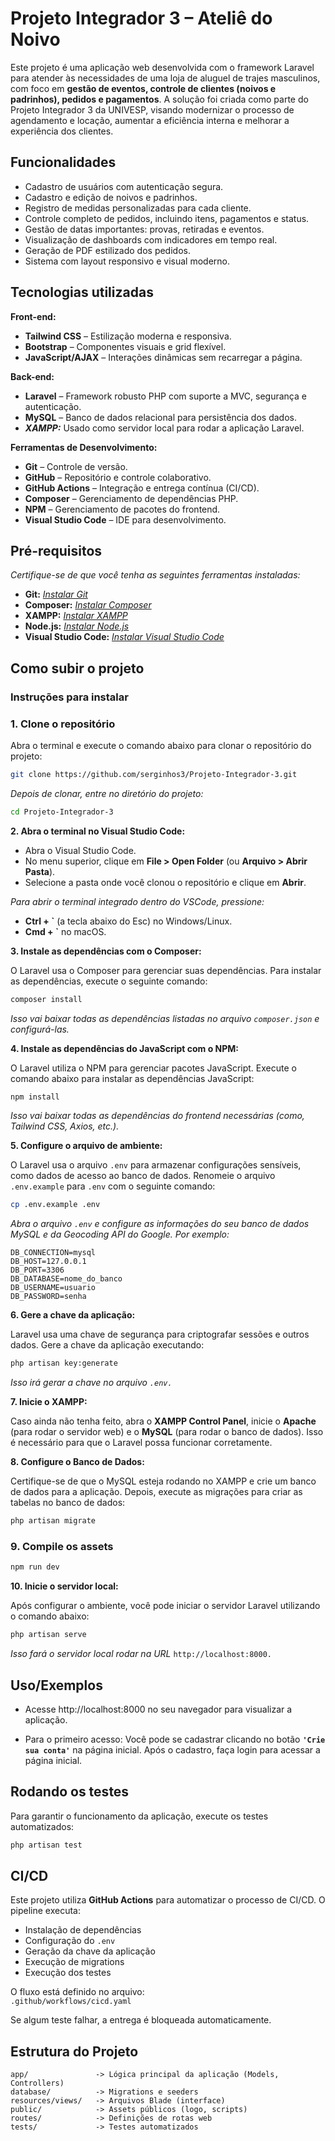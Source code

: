 # Projeto Integrador 3 – Ateliê do Noivo

Este projeto é uma aplicação web desenvolvida com o framework Laravel para atender às necessidades de uma loja de aluguel de trajes masculinos, com foco em **gestão de eventos, controle de clientes (noivos e padrinhos), pedidos e pagamentos**. A solução foi criada como parte do Projeto Integrador 3 da UNIVESP, visando modernizar o processo de agendamento e locação, aumentar a eficiência interna e melhorar a experiência dos clientes.

## Funcionalidades

- Cadastro de usuários com autenticação segura.
- Cadastro e edição de noivos e padrinhos.
- Registro de medidas personalizadas para cada cliente.
- Controle completo de pedidos, incluindo itens, pagamentos e status.
- Gestão de datas importantes: provas, retiradas e eventos.
- Visualização de dashboards com indicadores em tempo real.
- Geração de PDF estilizado dos pedidos.
- Sistema com layout responsivo e visual moderno.

## Tecnologias utilizadas

**Front-end:**
- **Tailwind CSS** – Estilização moderna e responsiva.
- **Bootstrap** – Componentes visuais e grid flexível.
- **JavaScript/AJAX** – Interações dinâmicas sem recarregar a página.

**Back-end:**
- **Laravel** – Framework robusto PHP com suporte a MVC, segurança e autenticação.
- **MySQL** – Banco de dados relacional para persistência dos dados.
- ***XAMPP:*** Usado como servidor local para rodar a aplicação Laravel.

**Ferramentas de Desenvolvimento:**
- **Git** – Controle de versão.
- **GitHub** – Repositório e controle colaborativo.
- **GitHub Actions** – Integração e entrega contínua (CI/CD).
- **Composer** – Gerenciamento de dependências PHP.
- **NPM** – Gerenciamento de pacotes do frontend.
- **Visual Studio Code** – IDE para desenvolvimento.


## Pré-requisitos
*Certifique-se de que você tenha as seguintes ferramentas instaladas:*

- **Git:** [*Instalar Git*](https://git-scm.com/book/en/v2/Getting-Started-Installing-Git)
- **Composer:** [*Instalar Composer*](https://getcomposer.org/)
- **XAMPP:** [*Instalar XAMPP*](https://www.apachefriends.org/pt_br/index.html)
- **Node.js:**  [*Instalar Node.js*](https://nodejs.org/pt)
- **Visual Studio Code:**  [*Instalar Visual Studio Code*](https://code.visualstudio.com/)


## Como subir o projeto

### Instruções para instalar

### 1. Clone o repositório

Abra o terminal e execute o comando abaixo para clonar o repositório do projeto:

```bash
git clone https://github.com/serginhos3/Projeto-Integrador-3.git
```
    
*Depois de clonar, entre no diretório do projeto:*
```bash
cd Projeto-Integrador-3
```

**2. Abra o terminal no Visual Studio Code:**

- Abra o Visual Studio Code.
- No menu superior, clique em **File > Open Folder** (ou **Arquivo > Abrir Pasta**).
- Selecione a pasta onde você clonou o repositório e clique em **Abrir**.

*Para abrir o terminal integrado dentro do VSCode, pressione:*

- **Ctrl + `** (a tecla abaixo do Esc) no Windows/Linux.
- **Cmd + `** no macOS.

**3. Instale as dependências com o Composer:**

O Laravel usa o Composer para gerenciar suas dependências. Para instalar as dependências, execute o seguinte comando:

```bash
composer install
```

*Isso vai baixar todas as dependências listadas no arquivo `composer.json` e configurá-las.*

**4. Instale as dependências do JavaScript com o NPM:**

O Laravel utiliza o NPM para gerenciar pacotes JavaScript. Execute o comando abaixo para instalar as dependências JavaScript:

```bash
npm install
```
*Isso vai baixar todas as dependências do frontend necessárias (como, Tailwind CSS, Axios, etc.).*

**5. Configure o arquivo de ambiente:**

O Laravel usa o arquivo `.env` para armazenar configurações sensíveis, como dados de acesso ao banco de dados. Renomeie o arquivo `.env.example` para `.env` com o seguinte comando:

```bash
cp .env.example .env
```
*Abra o arquivo `.env` e configure as informações do seu banco de dados MySQL e da Geocoding API do Google. Por exemplo:*

```env
DB_CONNECTION=mysql
DB_HOST=127.0.0.1
DB_PORT=3306
DB_DATABASE=nome_do_banco
DB_USERNAME=usuario
DB_PASSWORD=senha

```

**6. Gere a chave da aplicação:**

Laravel usa uma chave de segurança para criptografar sessões e outros dados. Gere a chave da aplicação executando:

```bash
php artisan key:generate
```
*Isso irá gerar a chave no arquivo `.env.`*

**7. Inicie o XAMPP:**

Caso ainda não tenha feito, abra o **XAMPP Control Panel**, inicie o **Apache** (para rodar o servidor web) e o **MySQL** (para rodar o banco de dados). Isso é necessário para que o Laravel possa funcionar corretamente.


**8. Configure o Banco de Dados:**

Certifique-se de que o MySQL esteja rodando no XAMPP e crie um banco de dados para a aplicação. Depois, execute as migrações para criar as tabelas no banco de dados:

```bash
php artisan migrate
```

### 9. Compile os assets

```bash
npm run dev
```

**10. Inicie o servidor local:**

Após configurar o ambiente, você pode iniciar o servidor Laravel utilizando o comando abaixo:

```bash
php artisan serve
```
*Isso fará o servidor local rodar na URL* `http://localhost:8000.`


## Uso/Exemplos

- Acesse http://localhost:8000 no seu navegador para visualizar a aplicação.

- Para o primeiro acesso: Você pode se cadastrar clicando no botão **`'Crie sua conta'`** na página inicial. Após o cadastro, faça login para acessar a página inicial.

## Rodando os testes

Para garantir o funcionamento da aplicação, execute os testes automatizados:

```bash
php artisan test
```

## CI/CD

Este projeto utiliza **GitHub Actions** para automatizar o processo de CI/CD. O pipeline executa:

- Instalação de dependências
- Configuração do `.env`
- Geração da chave da aplicação
- Execução de migrations
- Execução dos testes

O fluxo está definido no arquivo:  
`.github/workflows/cicd.yaml`

Se algum teste falhar, a entrega é bloqueada automaticamente.

## Estrutura do Projeto

```
app/               -> Lógica principal da aplicação (Models, Controllers)
database/          -> Migrations e seeders
resources/views/   -> Arquivos Blade (interface)
public/            -> Assets públicos (logo, scripts)
routes/            -> Definições de rotas web
tests/             -> Testes automatizados
```
